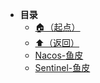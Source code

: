 * **目录**
  * [🏠（起点）](/study/README)
  * [⬆️（返回）](/study/Java后端/README)
  * [Nacos-鱼皮](/study/Java后端/05-SpringCloudAlibaba/Nacos-鱼皮)
  * [Sentinel-鱼皮](/study/Java后端/05-SpringCloudAlibaba/Sentinel-鱼皮)